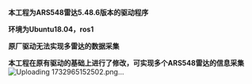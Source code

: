 **本工程为ARS548雷达5.48.6版本的驱动程序**

**环境为Ubuntu18.04，ros1**

**原厂驱动无法实现多雷达的数据采集**

**本工程在原有驱动的基础上进行了修改，可实现多个ARS548雷达的信息采集**
![Uploading 1732965152502.png…]()
